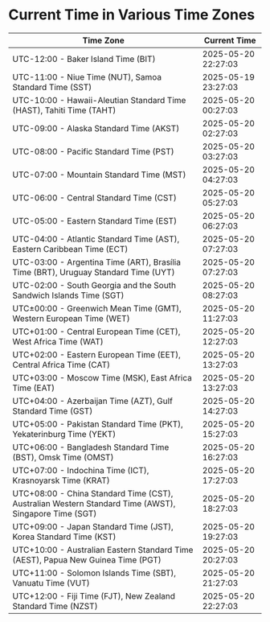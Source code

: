 # Current Time in Various Time Zones

| Time Zone | Current Time |
|-----------|--------------|
| UTC-12:00 - Baker Island Time (BIT) | 2025-05-20 22:27:03 |
| UTC-11:00 - Niue Time (NUT), Samoa Standard Time (SST) | 2025-05-19 23:27:03 |
| UTC-10:00 - Hawaii-Aleutian Standard Time (HAST), Tahiti Time (TAHT) | 2025-05-20 00:27:03 |
| UTC-09:00 - Alaska Standard Time (AKST) | 2025-05-20 02:27:03 |
| UTC-08:00 - Pacific Standard Time (PST) | 2025-05-20 03:27:03 |
| UTC-07:00 - Mountain Standard Time (MST) | 2025-05-20 04:27:03 |
| UTC-06:00 - Central Standard Time (CST) | 2025-05-20 05:27:03 |
| UTC-05:00 - Eastern Standard Time (EST) | 2025-05-20 06:27:03 |
| UTC-04:00 - Atlantic Standard Time (AST), Eastern Caribbean Time (ECT) | 2025-05-20 07:27:03 |
| UTC-03:00 - Argentina Time (ART), Brasília Time (BRT), Uruguay Standard Time (UYT) | 2025-05-20 07:27:03 |
| UTC-02:00 - South Georgia and the South Sandwich Islands Time (SGT) | 2025-05-20 08:27:03 |
| UTC±00:00 - Greenwich Mean Time (GMT), Western European Time (WET) | 2025-05-20 11:27:03 |
| UTC+01:00 - Central European Time (CET), West Africa Time (WAT) | 2025-05-20 12:27:03 |
| UTC+02:00 - Eastern European Time (EET), Central Africa Time (CAT) | 2025-05-20 13:27:03 |
| UTC+03:00 - Moscow Time (MSK), East Africa Time (EAT) | 2025-05-20 13:27:03 |
| UTC+04:00 - Azerbaijan Time (AZT), Gulf Standard Time (GST) | 2025-05-20 14:27:03 |
| UTC+05:00 - Pakistan Standard Time (PKT), Yekaterinburg Time (YEKT) | 2025-05-20 15:27:03 |
| UTC+06:00 - Bangladesh Standard Time (BST), Omsk Time (OMST) | 2025-05-20 16:27:03 |
| UTC+07:00 - Indochina Time (ICT), Krasnoyarsk Time (KRAT) | 2025-05-20 17:27:03 |
| UTC+08:00 - China Standard Time (CST), Australian Western Standard Time (AWST), Singapore Time (SGT) | 2025-05-20 18:27:03 |
| UTC+09:00 - Japan Standard Time (JST), Korea Standard Time (KST) | 2025-05-20 19:27:03 |
| UTC+10:00 - Australian Eastern Standard Time (AEST), Papua New Guinea Time (PGT) | 2025-05-20 20:27:03 |
| UTC+11:00 - Solomon Islands Time (SBT), Vanuatu Time (VUT) | 2025-05-20 21:27:03 |
| UTC+12:00 - Fiji Time (FJT), New Zealand Standard Time (NZST) | 2025-05-20 22:27:03 |
